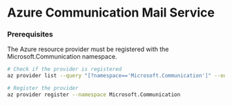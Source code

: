 # Azure Communication Mail Service

### Prerequisites

The Azure resource provider must be registered with the Microsoft.Communication namespace.

```bash
# Check if the provider is registered
az provider list --query "[?namespace=='Microsoft.Communication']" --output table

# Register the provider
az provider register --namespace Microsoft.Communication
```
